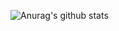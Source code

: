 ![Anurag's github stats](https://github-readme-stats.vercel.app/api?username=parkkyungjun&show_icons=true&theme=swift)


